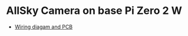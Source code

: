 # AllSky Camera on base Pi Zero 2 W


 
* [Wiring diagam and PCB](https://easyeda.com/hujer.roman/allsky) 
